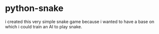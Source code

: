 # python-snake

i created this very simple snake game because i wanted to have a base on which i could train an AI to play snake.

